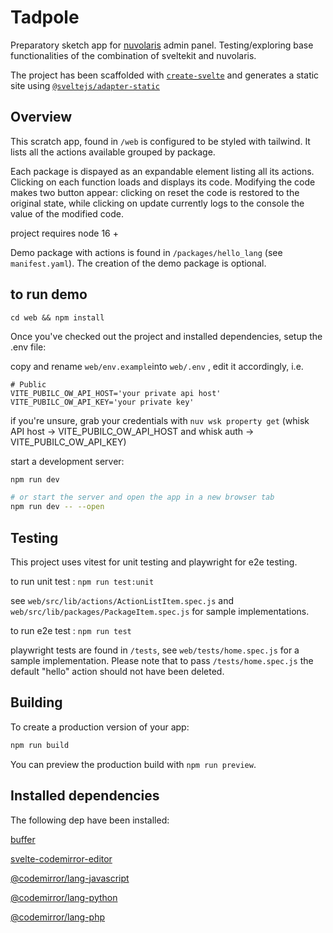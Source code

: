 # Tadpole

Preparatory sketch app for [nuvolaris](https://www.nuvolaris.io/) admin panel. Testing/exploring base functionalities of the combination of sveltekit and nuvolaris. 

The project has been scaffolded with [`create-svelte`](https://github.com/sveltejs/kit/tree/master/packages/create-svelte) and generates a static site using [`@sveltejs/adapter-static`](https://www.npmjs.com/package/@sveltejs/adapter-static)

## Overview

This scratch app, found in `/web` is configured to be styled with tailwind. 
It lists all the actions available grouped by package.

Each package is dispayed as an expandable element listing all its actions.
Clicking on each function loads and displays its code. 
Modifying the code makes two button appear: clicking on reset the code is restored to the original state, while clicking on update currently logs to the console the value of the modified code.

project requires node 16 + 

Demo package with actions is found in `/packages/hello_lang` (see `manifest.yaml`). The creation of the demo package is optional. 



## to run demo

`cd web && npm install`

Once you've checked out the project and installed dependencies, setup the .env  file:

copy and rename `web/env.example`into 
`web/.env` , edit it accordingly, i.e. 

```
# Public
VITE_PUBILC_OW_API_HOST='your private api host'
VITE_PUBILC_OW_API_KEY='your private key'
```

if you're unsure, grab your credentials with `nuv wsk property get` (whisk API host -> VITE_PUBILC_OW_API_HOST	and whisk auth -> VITE_PUBILC_OW_API_KEY)

start a development server:

```bash
npm run dev

# or start the server and open the app in a new browser tab
npm run dev -- --open
```

## Testing

This project uses vitest for unit testing and playwright for e2e testing.


to run unit test : `npm run test:unit`

see `web/src/lib/actions/ActionListItem.spec.js` and `web/src/lib/packages/PackageItem.spec.js` for sample implementations.


to run e2e test : `npm run test` 

playwright tests are found in `/tests`, see `web/tests/home.spec.js` for a sample implementation. Please note that to pass `/tests/home.spec.js` the default "hello" action should not have been deleted.


## Building

To create a production version of your app:

```bash
npm run build
```

You can preview the production build with `npm run preview`.




## Installed dependencies

The following dep have been installed: 

[buffer](https://www.npmjs.com/package/buffer)

[svelte-codemirror-editor](https://github.com/touchifyapp/svelte-codemirror-editor)

[@codemirror/lang-javascript](https://github.com/codemirror/lang-javascript)

[@codemirror/lang-python](https://github.com/codemirror/lang-python)

[@codemirror/lang-php](https://github.com/codemirror/lang-php)







